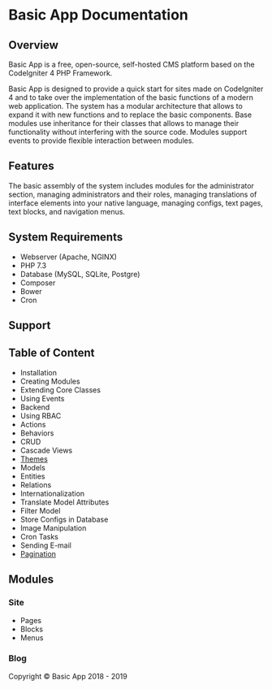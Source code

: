 # Basic App Documentation

## Overview

Basic App is a free, open-source, self-hosted CMS platform based on the CodeIgniter 4 PHP Framework.

Basic App is designed to provide a quick start for sites made on CodeIgniter 4 and to take over the implementation of the basic functions of a modern web application. The system has a modular architecture that allows to expand it with new functions and to replace the basic components. Base modules use inheritance for their classes that allows to manage their functionality without interfering with the source code. Modules support events to provide flexible interaction between modules.

## Features

The basic assembly of the system includes modules for the administrator section, managing administrators and their roles, managing translations of interface elements into your native language, managing configs, text pages, text blocks, and navigation menus.

## System Requirements

  - Webserver (Apache, NGINX)
  - PHP 7.3
  - Database (MySQL, SQLite, Postgre)
  - Composer
  - Bower
  - Cron

## Support

## Table of Content

  - Installation
  - Creating Modules
  - Extending Core Classes
  - Using Events  
  - Backend
  - Using RBAC
  - Actions
  - Behaviors
  - CRUD
  - Cascade Views
  - [Themes](blog/themes.md)
  - Models
  - Entities
  - Relations
  - Internationalization
  - Translate Model Attributes
  - Filter Model
  - Store Configs in Database
  - Image Manipulation
  - Cron Tasks
  - Sending E-mail
  - [Pagination](blog/1-theming-codeigniter-4-pager-in-bootstrap-4-style.md)
  
## Modules

### Site

  - Pages
  - Blocks
  - Menus

### Blog

Copyright &copy; Basic App 2018 - 2019